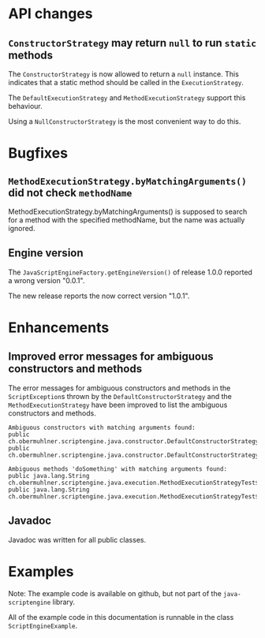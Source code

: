 # API changes

## `ConstructorStrategy` may return `null` to run `static` methods

The `ConstructorStrategy` is now allowed to return a `null` instance.
This indicates that a static method should be called in the
`ExecutionStrategy`. 

The `DefaultExecutionStrategy` and `MethodExecutionStrategy` support this behaviour.

Using a `NullConstructorStrategy` is the most convenient way to do this.


# Bugfixes

## `MethodExecutionStrategy.byMatchingArguments()` did not check `methodName`

MethodExecutionStrategy.byMatchingArguments() is supposed to search for
a method with the specified methodName, but the name was actually ignored.

## Engine version

The `JavaScriptEngineFactory.getEngineVersion()` of release 1.0.0 
reported a wrong version "0.0.1". 

The new release reports the now correct version "1.0.1".


# Enhancements

## Improved error messages for ambiguous constructors and methods 

The error messages for ambiguous constructors and methods in the
`ScriptException`s thrown by the `DefaultConstructorStrategy`
and the `MethodExecutionStrategy` have been improved to list the
ambiguous constructors and methods.

``` console
Ambiguous constructors with matching arguments found:
public ch.obermuhlner.scriptengine.java.constructor.DefaultConstructorStrategyTest$TestConstructor(java.lang.String,java.lang.Long,int)
public ch.obermuhlner.scriptengine.java.constructor.DefaultConstructorStrategyTest$TestConstructor(java.lang.String,java.lang.String,int)
```

``` console
Ambiguous methods 'doSomething' with matching arguments found:
public java.lang.String ch.obermuhlner.scriptengine.java.execution.MethodExecutionStrategyTest$TestMethod.doSomething(java.lang.String,java.lang.Long,int)
public java.lang.String ch.obermuhlner.scriptengine.java.execution.MethodExecutionStrategyTest$TestMethod.doSomething(java.lang.String,java.lang.String,int)
```

## Javadoc

Javadoc was written for all public classes.

# Examples

Note: The example code is available on github, but not part of the
`java-scriptengine` library.

All of the example code in this documentation is runnable
in the class `ScriptEngineExample`.
